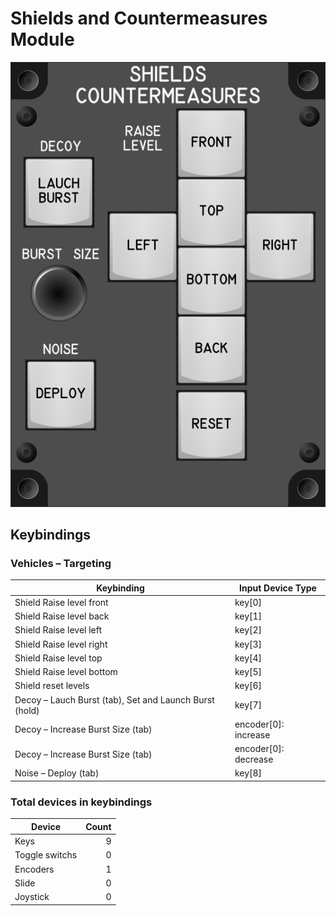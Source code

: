 # Shields and Countermeasures Module

![Shields and Counter Measures Module](images/ShieldsCountermeasuresModule_85mmWidth.png)

## Keybindings

### Vehicles – Targeting

| Keybinding                                             | Input Device Type    |
| ------------------------------------------------------ | -------------------- |
| Shield Raise level front                               | key[0]               |
| Shield Raise level back                                | key[1]               |
| Shield Raise level left                                | key[2]               |
| Shield Raise level right                               | key[3]               |
| Shield Raise level top                                 | key[4]               |
| Shield Raise level bottom                              | key[5]               |
| Shield reset levels                                    | key[6]               |
| Decoy – Lauch Burst (tab), Set and Launch Burst (hold) | key[7]               |
| Decoy – Increase Burst Size (tab)                      | encoder[0]: increase |
| Decoy – Increase Burst Size (tab)                      | encoder[0]: decrease |
| Noise – Deploy (tab)                                   | key[8]               |

### Total devices in keybindings

| Device               | Count  |
| -------------------- | -----: |
| Keys                 |      9 |
| Toggle switchs       |      0 |
| Encoders             |      1 |
| Slide                |      0 |
| Joystick             |      0 |
